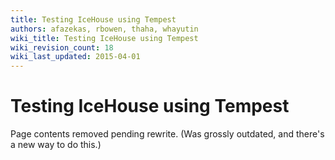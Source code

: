 ```yaml
---
title: Testing IceHouse using Tempest
authors: afazekas, rbowen, thaha, whayutin
wiki_title: Testing IceHouse using Tempest
wiki_revision_count: 18
wiki_last_updated: 2015-04-01
---
```


# Testing IceHouse using Tempest

Page contents removed pending rewrite. (Was grossly outdated, and there's a new way to do this.)
